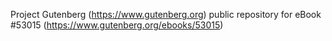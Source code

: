 Project Gutenberg (https://www.gutenberg.org) public repository for
eBook #53015 (https://www.gutenberg.org/ebooks/53015)
